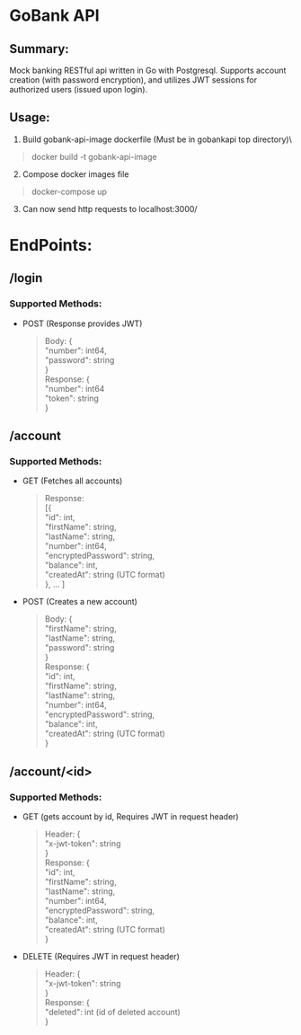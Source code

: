 # GoBank API

## Summary:
Mock banking RESTful api written in Go with Postgresql. Supports account creation (with password encryption), and utilizes JWT sessions for authorized users (issued upon login). 

## Usage:
1. Build gobank-api-image dockerfile (Must be in gobankapi top directory)\
> docker build -t gobank-api-image

2. Compose docker images file
> docker-compose up

3. Can now send http requests to localhost:3000/<ENDPOINT>


# EndPoints:
## /login
### Supported Methods:
 - POST (Response provides JWT)
    > Body: {\
    "number": int64,\
    "password": string  
    }\
    Response: {\
    "number": int64\
    "token": string\
    }

## /account
### Supported Methods:
 - GET (Fetches all accounts)
    > Response:\
    [{\
    "id": int,\
    "firstName": string,\
    "lastName": string,\
    "number": int64,\
    "encryptedPassword": string,\
    "balance": int,\
    "createdAt": string (UTC format)\
    }, ... ]
 - POST (Creates a new account)
    > Body: {\
    "firstName": string,\
    "lastName": string,\
    "password": string  
    }\
    Response:
    {\
    "id": int,\
    "firstName": string,\
    "lastName": string,\
    "number": int64,\
    "encryptedPassword": string,\
    "balance": int,\
    "createdAt": string (UTC format)\
    }

## /account/\<id>
### Supported Methods:
 - GET (gets account by id, Requires JWT in request header)
    > Header: {\
    "x-jwt-token": string  
    }\
    Response:
    {\
    "id": int,\
    "firstName": string,\
    "lastName": string,\
    "number": int64,\
    "encryptedPassword": string,\
    "balance": int,\
    "createdAt": string (UTC format)\
    }

 - DELETE (Requires JWT in request header)
    > Header: {\
    "x-jwt-token": string  
    }\
    Response:
    {\
    "deleted": int (id of deleted account)\
    }
